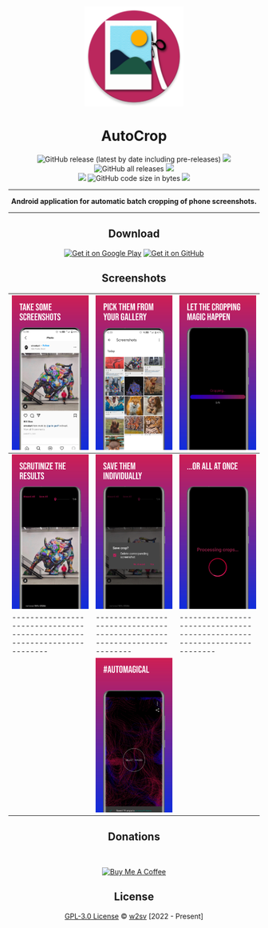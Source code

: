 <p align="center">
  <a href=""><img width="200" height="200" src="app/src/main/res/mipmap-xxxhdpi/logo_round.png"></a>
</p>
<h1 align="center">AutoCrop</h1>

<p align="center">
  <img alt="GitHub release (latest by date including pre-releases)" src="https://img.shields.io/github/v/release/w2sv/AutoCrop?include_prereleases"/>
  <img src="https://img.shields.io/endpoint?color=green&logo=google-play&logoColor=green&url=https%3A%2F%2Fplay.cuzi.workers.dev%2Fplay%3Fi%3Dcom.w2sv.autocrop%26l%3DPlay%2520Store%26m%3D%24version"/>

  <br>

  <img alt="GitHub all releases" src="https://img.shields.io/github/downloads/w2sv/AutoCrop/total">
  <img src="https://img.shields.io/endpoint?color=green&logo=google-play&logoColor=green&url=https%3A%2F%2Fplay.cuzi.workers.dev%2Fplay%3Fi%3Dcom.w2sv.autocrop%26l%3DDownloads%26m%3D%24totalinstalls"/>

  <br>

  <img src="https://img.shields.io/github/license/w2sv/AutoCrop">
  <img alt="GitHub code size in bytes" src="https://img.shields.io/github/languages/code-size/w2sv/AutoCrop">
  <a href="https://github.com/w2sv/AutoCrop/actions/workflows/workflow.yaml"><img src="https://github.com/w2sv/AutoCrop/actions/workflows/workflow.yaml/badge.svg"></a>

</p>

------

<p align="center">
<b> Android application for automatic batch cropping of phone screenshots.</b>
</p>

------

<h2 align="center">Download</h2>

<p align="center">
<a href="https://play.google.com/store/apps/details?id=com.w2sv.autocrop"><img alt="Get it on Google Play" src="https://play.google.com/intl/en_us/badges/images/generic/en_badge_web_generic.png" height="80"/></a>
<a href="https://github.com/w2sv/AutoCrop/releases/latest"><img alt="Get it on GitHub" src="https://github.com/machiav3lli/oandbackupx/blob/034b226cea5c1b30eb4f6a6f313e4dadcbb0ece4/badge_github.png" height="80"/></a>
</p>

<h2 align="center">Screenshots</h2>

| ![](app/src/main/play/listings/en-US/graphics/phone-screenshots/1.jpg)   | ![](app/src/main/play/listings/en-US/graphics/phone-screenshots/2.jpg)   | ![](app/src/main/play/listings/en-US/graphics/phone-screenshots/3.jpg)   |
|--------------------------------------------------------------------------|--------------------------------------------------------------------------|--------------------------------------------------------------------------|
| ![](app/src/main/play/listings/en-US/graphics/phone-screenshots/4.jpg)   | ![](app/src/main/play/listings/en-US/graphics/phone-screenshots/5.jpg)   | ![](app/src/main/play/listings/en-US/graphics/phone-screenshots/6.jpg)   |
| ------------------------------------------------------------------------ | ------------------------------------------------------------------------ | ------------------------------------------------------------------------ |
  |                                                                          | ![](app/src/main/play/listings/en-US/graphics/phone-screenshots/7.jpg)   |                                                                          |

<h2 align="center">Donations</h2>
<br>
<p align="center">
<a href="https://www.buymeacoffee.com/w2sv" target="_blank"><img src="https://www.buymeacoffee.com/assets/img/custom_images/orange_img.png" alt="Buy Me A Coffee" style="height: 41px !important;width: 174px !important" ></a>
</p>

<h2 align="center">License</h2>

<p align="center">
<a href="https://github.com/w2sv/AutoCrop/blob/main/LICENSE">GPL-3.0 License</a> © <a href="https://github.com/w2sv">w2sv</a> [2022 - Present]
</p>

